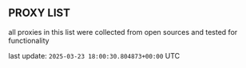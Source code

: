 ## PROXY LIST

all proxies in this list were collected from open sources and tested for functionality

last update: `2025-03-23 18:00:30.804873+00:00` UTC